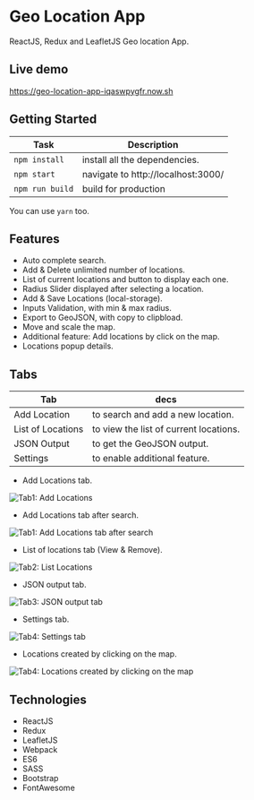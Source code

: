 # Geo Location App
ReactJS, Redux and LeafletJS Geo location App.

## Live demo

  https://geo-location-app-iqaswpygfr.now.sh

## Getting Started
Task | Description
---  | ---
`npm install` | install all the dependencies.
`npm start` | navigate to http://localhost:3000/
`npm run build` | build for production

You can use `yarn` too.

## Features
- Auto complete search.
- Add & Delete unlimited number of locations.
- List of current locations and button to display each one.
- Radius Slider displayed after selecting a location.
- Add & Save Locations (local-storage).
- Inputs Validation, with min & max radius.
- Export to GeoJSON, with copy to clipbload.
- Move and scale the map.
- Additional feature: Add locations by click on the map.
- Locations popup details.


## Tabs

Tab | decs
---  | ---
Add Location| to search and add a new location.
List of Locations | to view the list of current locations.
JSON Output | to get the GeoJSON output.
Settings | to enable additional feature.

- Add Locations tab.

![Tab1: Add Locations](https://gdurl.com/l97n "Tab1: Add Locations")

- Add Locations tab after search.

![Tab1: Add Locations tab after search](https://gdurl.com/PGbM "Tab1: Add Locations tab after search")

- List of locations tab (View & Remove).

![Tab2: List Locations](https://gdurl.com/iAxz "Tab2: List Locations")

- JSON output tab.

![Tab3: JSON output tab](https://gdurl.com/qngv "Tab3: JSON output tab")

- Settings tab.

![Tab4: Settings tab](https://gdurl.com/VAdF "Tab4: Settings tab")

- Locations created by clicking on the map.

![Tab4: Locations created by clicking on the map](https://gdurl.com/eqLHP "Tab4: Locations created by clicking on the map")

## Technologies
- ReactJS
- Redux
- LeafletJS
- Webpack
- ES6
- SASS
- Bootstrap
- FontAwesome
